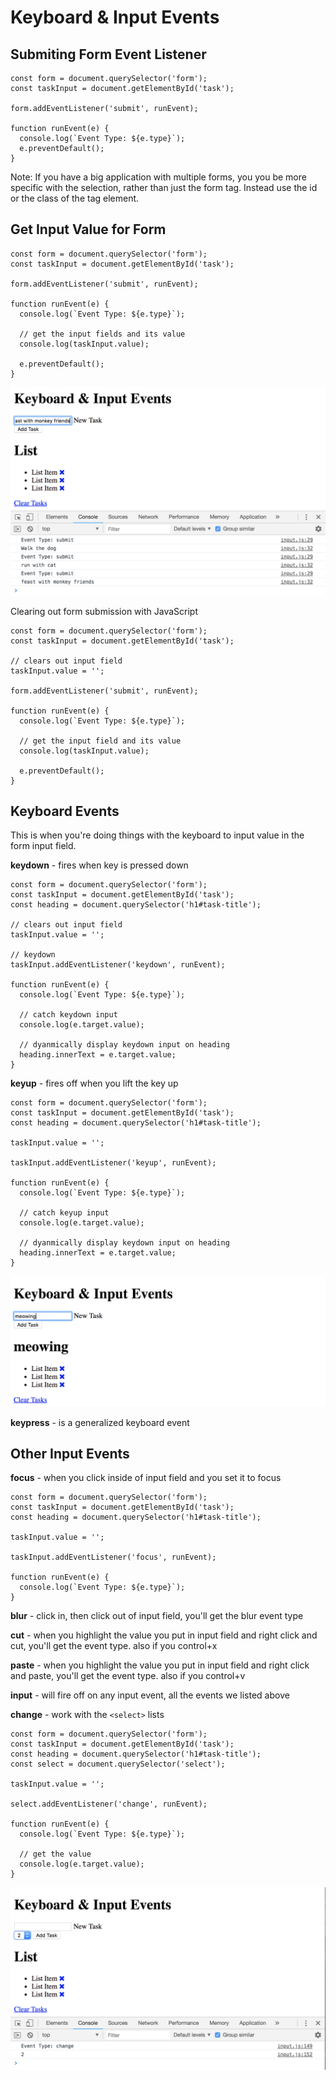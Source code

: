 # Keyboard & Input Events

## Submiting Form Event Listener

```
const form = document.querySelector('form');
const taskInput = document.getElementById('task');

form.addEventListener('submit', runEvent);

function runEvent(e) {
  console.log(`Event Type: ${e.type}`);
  e.preventDefault();
}
```

Note: If you have a big application with multiple forms, you you be more specific with the selection, rather than just the form tag. Instead use the id or the class of the tag element.

## Get Input Value for Form

```
const form = document.querySelector('form');
const taskInput = document.getElementById('task');

form.addEventListener('submit', runEvent);

function runEvent(e) {
  console.log(`Event Type: ${e.type}`);

  // get the input fields and its value
  console.log(taskInput.value);

  e.preventDefault();
}
```

<kbd>![alt text](img/getinputvalue.png "screenshot")</kbd>


Clearing out form submission with JavaScript

```
const form = document.querySelector('form');
const taskInput = document.getElementById('task');

// clears out input field
taskInput.value = '';

form.addEventListener('submit', runEvent);

function runEvent(e) {
  console.log(`Event Type: ${e.type}`);

  // get the input field and its value
  console.log(taskInput.value);

  e.preventDefault();
}
```

## Keyboard Events

This is when you're doing things with the keyboard to input value in the form input field.

**keydown** - fires when key is pressed down

```
const form = document.querySelector('form');
const taskInput = document.getElementById('task');
const heading = document.querySelector('h1#task-title');

// clears out input field
taskInput.value = '';

// keydown
taskInput.addEventListener('keydown', runEvent);

function runEvent(e) {
  console.log(`Event Type: ${e.type}`);

  // catch keydown input
  console.log(e.target.value);

  // dyanmically display keydown input on heading
  heading.innerText = e.target.value;
}
```

**keyup** - fires off when you lift the key up

```
const form = document.querySelector('form');
const taskInput = document.getElementById('task');
const heading = document.querySelector('h1#task-title');

taskInput.value = '';

taskInput.addEventListener('keyup', runEvent);

function runEvent(e) {
  console.log(`Event Type: ${e.type}`);

  // catch keyup input
  console.log(e.target.value);

  // dyanmically display keydown input on heading
  heading.innerText = e.target.value;
}
```

<kbd>![alt text](img/keyup.png "screenshot")</kbd>

**keypress** - is a generalized keyboard event

## Other Input Events

**focus** - when you click inside of input field and you set it to focus

```
const form = document.querySelector('form');
const taskInput = document.getElementById('task');
const heading = document.querySelector('h1#task-title');

taskInput.value = '';

taskInput.addEventListener('focus', runEvent);

function runEvent(e) {
  console.log(`Event Type: ${e.type}`);
}
```

**blur** - click in, then click out of input field, you'll get the blur event type

**cut** - when you highlight the value you put in input field and right click and cut, you'll get the event type. also if you control+x

**paste** - when you highlight the value you put in input field and right click and paste, you'll get the event type. also if you control+v

**input** - will fire off on any input event, all the events we listed above

**change** - work with the ```<select>``` lists
```
const form = document.querySelector('form');
const taskInput = document.getElementById('task');
const heading = document.querySelector('h1#task-title');
const select = document.querySelector('select');

taskInput.value = '';

select.addEventListener('change', runEvent);

function runEvent(e) {
  console.log(`Event Type: ${e.type}`);

  // get the value
  console.log(e.target.value);
}
```
<kbd>![alt text](img/change.png "screenshot")</kbd>